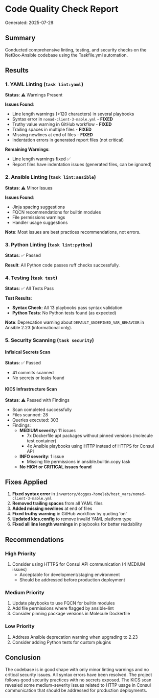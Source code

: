 # Code Quality Check Report

Generated: 2025-07-28

## Summary

Conducted comprehensive linting, testing, and security checks on the NetBox-Ansible codebase using the Taskfile.yml automation.

## Results

### 1. YAML Linting (`task lint:yaml`)

**Status**: ⚠️ Warnings Present

**Issues Found**:
- Line length warnings (>120 characters) in several playbooks
- Syntax error in `nomad-client-3-mable.yml` - **FIXED**
- Truthy value warning in GitHub workflow - **FIXED**
- Trailing spaces in multiple files - **FIXED**
- Missing newlines at end of files - **FIXED**
- Indentation errors in generated report files (not critical)

**Remaining Warnings**:
- Line length warnings fixed ✅
- Report files have indentation issues (generated files, can be ignored)

### 2. Ansible Linting (`task lint:ansible`)

**Status**: ⚠️ Minor Issues

**Issues Found**:
- Jinja spacing suggestions
- FQCN recommendations for builtin modules
- File permissions warnings
- Handler usage suggestions

**Note**: Most issues are best practices recommendations, not errors.

### 3. Python Linting (`task lint:python`)

**Status**: ✅ Passed

**Result**: All Python code passes ruff checks successfully.

### 4. Testing (`task test`)

**Status**: ✅ All Tests Pass

**Test Results**:
- **Syntax Check**: All 13 playbooks pass syntax validation
- **Python Tests**: No Python tests found (as expected)

**Note**: Deprecation warning about `DEFAULT_UNDEFINED_VAR_BEHAVIOR` in Ansible 2.23 (informational only).

### 5. Security Scanning (`task security`)

#### Infisical Secrets Scan
**Status**: ✅ Passed
- 41 commits scanned
- No secrets or leaks found

#### KICS Infrastructure Scan
**Status**: ⚠️ Passed with Findings
- Scan completed successfully 
- Files scanned: 28
- Queries executed: 303
- Findings:
  - **MEDIUM severity**: 11 issues
    - 7x Dockerfile apt packages without pinned versions (molecule test container)
    - 4x Ansible playbooks using HTTP instead of HTTPS for Consul API
  - **INFO severity**: 1 issue
    - Missing file permissions in ansible.builtin.copy task
  - **No HIGH or CRITICAL issues found**

## Fixes Applied

1. **Fixed syntax error** in `inventory/doggos-homelab/host_vars/nomad-client-3-mable.yml`
2. **Removed trailing spaces** from all YAML files
3. **Added missing newlines** at end of files
4. **Fixed truthy warning** in GitHub workflow by quoting 'on'
5. **Updated kics.config** to remove invalid YAML platform type
6. **Fixed all line length warnings** in playbooks for better readability

## Recommendations

### High Priority
1. Consider using HTTPS for Consul API communication (4 MEDIUM issues)
   - Acceptable for development/staging environment
   - Should be addressed before production deployment

### Medium Priority
1. Update playbooks to use FQCN for builtin modules
2. Add file permissions where flagged by ansible-lint
3. Consider pinning package versions in Molecule Dockerfile

### Low Priority
1. Address Ansible deprecation warning when upgrading to 2.23
2. Consider adding Python tests for custom plugins

## Conclusion

The codebase is in good shape with only minor linting warnings and no critical security issues. All syntax errors have been resolved. The project follows good security practices with no secrets exposed. The KICS scan revealed some medium-severity issues related to HTTP usage in Consul communication that should be addressed for production deployments.